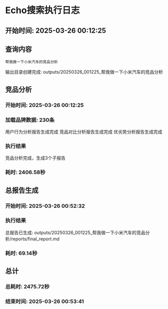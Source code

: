 # Echo搜索执行日志

## 开始时间: 2025-03-26 00:12:25


## 查询内容
```
帮我做一下小米汽车的竞品分析
```

输出目录创建完成: outputs/20250326_001225_帮我做一下小米汽车的竞品分析

## 竞品分析
### 开始时间: 2025-03-26 00:12:25

### 加载品牌数据: 230条

用户行为分析报告生成完成
竞品对比分析报告生成完成
优劣势分析报告生成完成
### 执行结果
竞品分析完成，生成3个子报告

### 耗时: 2406.58秒


## 总报告生成
### 开始时间: 2025-03-26 00:52:32

### 执行结果
总报告已生成: outputs/20250326_001225_帮我做一下小米汽车的竞品分析/reports/final_report.md

### 耗时: 69.14秒


## 总计
### 总耗时: 2475.72秒

### 结束时间: 2025-03-26 00:53:41
